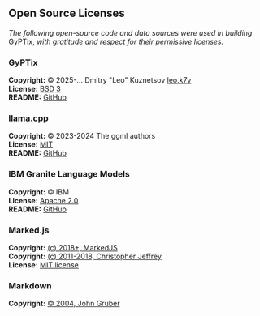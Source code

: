 ## Open Source Licenses

*The following open-source code and data sources were used in building*
GyPTix, *with gratitude and respect for their permissive licenses.*

### GyPTix

**Copyright:** © 2025-... Dmitry "Leo" Kuznetsov [leo.k7v](https://leok7v.github.io)  
**License:** [BSD 3](https://github.com/leok7v/gyptix/blob/main/LICENSE)  
**README:** [GitHub](https://github.com/leok7v/gyptix/blob/main/README.md)

### llama.cpp

**Copyright:** © 2023-2024 The ggml authors  
**License:** [MIT](https://github.com/ggerganov/llama.cpp/blob/master/LICENSE)  
**README:** [GitHub](https://github.com/ggerganov/llama.cpp/blob/master/README.md)

### IBM Granite Language Models

**Copyright:** © IBM  
**License:** [Apache 2.0](https://github.com/ibm-granite/granite-3.1-language-models/blob/main/LICENSE)  
**README:** [GitHub](https://github.com/ibm-granite/granite-3.1-language-models/blob/main/README.md)  

### Marked.js

**Copyright:** [(c) 2018+, MarkedJS](https://github.com/markedjs/)  
**Copyright:** [(c) 2011-2018, Christopher Jeffrey](https://github.com/chjj/)  
**License:** [MIT license](https://github.com/markedjs/marked?tab=License-1-ov-file)  

### Markdown

**Copyright:** [© 2004, John Gruber](http://daringfireball.net/)

